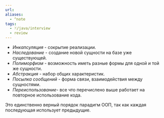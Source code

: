 ```yaml
---
url: 
aliases:
  - ^note
tags:
  - 🃏/java/interview
  - review
---
```



[](https://github.com/enhorse/java-interview/blob/master/oop.md#назовите-основные-принципы-ооп)

- _Инкапсуляция_ - сокрытие реализации.
- _Наследование_ - создание новой сущности на базе уже существующей.
- _Полиморфизм_ - возможность иметь разные формы для одной и той же сущности.
- _Абстракция_ - набор общих характеристик.
- _Посылка сообщений_ - форма связи, взаимодействия между сущностями.
- _Переиспользование_- все что перечислено выше работает на повторное использование кода.

Это единственно верный порядок парадигм ООП, так как каждая последующая использует предыдущие.